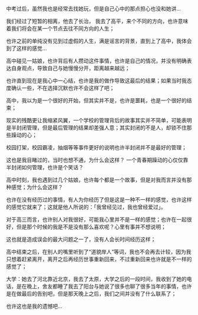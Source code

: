 中考过后，虽然我也是经常去找她玩，但是自己心中的那点担心也没和她讲...

我们经过了短暂的相离，他去了长治， 我去了高平，来个不同的方向，也许意味着我们将会在某一个节点去往不同方向的人生；

也许之前的单纯没有见到过虚假的人生，满是谣言的背景，直到上了高中，我体会到了这样的感觉...

高中碰见一姑娘，也许背后有人攒动这件事情，也许是自己的情况，并没有明确表达自身观点，导致自己与她慢慢分开，距离越来越远；

也许直到现在是我心中一心结，也许是我的做作导致这最后的结果；如果当时我态度确认一些，不在选择沉默也许不会这样了吧；

高中，我以为是一个很好的开始，但其实并不是，也许是噩耗，也是一个很好的结束；

现实的残酷更让我缩紧风翼，一个学校的管理背后的故事其实并不简单，可能表明是半封闭管理，但是最后管理的结果却差强人意；其实封闭的不是人，却锁不住那些躁动的心；

校园打架，校园霸凌，抽烟等等事件更好的说明也许半封闭并不是最好的管理；

这也是我目睹过的，当时也想不通，为什么会这样？ 一个青春期躁动的心仅仅靠半封闭如何管理，也许是个笑话？

高中时刻，我也遇到过几个姑娘，也许每个都是一个故事，但是对我而言并没有那种感觉；为什么会这样？

也许在没有经历过的事情，有人为你经历了但是这是一种不一样的感觉，也许这样的感觉它就来了；这就是他人所说的：「我曾经见过，我也曾经爱过」。

对于高三而言，也许别人对我很好，可能我心里并不是一样的感觉；也许在一起很好，但是那个时候的我是不是没有那么喜欢呢？心里有事并不想说明；

这也就是造成误会的最大问题之一了，没有人会长时间经历这样；

高中结束之后，在别人的嘴里听到了“道貌岸人”等词，我也不会再去计较，因为我只想着赶紧离开，离开之后再经历世事重新回来，不过重新回来也许就是不一样的感觉了；

大学：她去了河北靠近北京，我去了太原，大学之后的一段时间，我收到了她的电话，是在晚上，舍友都睡了我去了阳台与她说了很多也聊了很多当年的事情，也许是在做最后的告别吧，但是那天晚上之后，我们之间并没有了什么联系了；

也许这也是我的遗憾吧...
